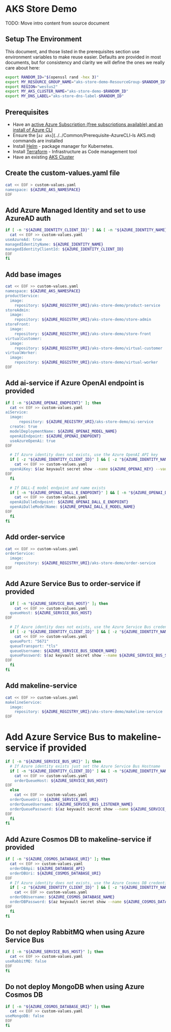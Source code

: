 # AKS Store Demo

TODO: Move intro content from source document

## Setup The Environment

This document, and those listed in the prerequisites section use environment variables to make reuse easier. Defaults are provided in most documents, but for consistency and clarity we will define the ones we really care about here:

```bash
export RANDOM_ID="$(openssl rand -hex 3)"
export MY_RESOURCE_GROUP_NAME="aks-store-demo-ResourceGroup-$RANDOM_ID"
export REGION="westus2"
export MY_AKS_CLUSTER_NAME="aks-store-demo-$RANDOM_ID"
export MY_DNS_LABEL="aks-store-dns-label-$RANDOM_ID"
```

## Prerequisites

  * Have an [active Azure Subscription (free subscriptions available) and an install of Azure CLI](../../Common/Prerequisite-AzureCLIAndSub.md)
  * Ensure the [`az aks`](../../Common/Prerequisite-AzureCLI-ls AKS.md) commands are installed
  * Install [Helm](../../Common/Prerequisites-Helm.md) - package manager for Kubernetes.
  * Install [Terraform](../../Common/Prerequisites-Terraform.md) - Infrastructure as Code management tool
  * Have an existing [AKS Cluster](https://raw.githubusercontent.com/MicrosoftDocs/azure-aks-docs/refs/heads/main/articles/aks/learn/quick-kubernetes-deploy-cli.md)

## Create the custom-values.yaml file

```bash
cat << EOF > custom-values.yaml
namespace: ${AZURE_AKS_NAMESPACE}
EOF
```

## Add Azure Managed Identity and set to use AzureAD auth 

```bash
if [ -n "${AZURE_IDENTITY_CLIENT_ID}" ] && [ -n "${AZURE_IDENTITY_NAME}" ]; then
  cat << EOF >> custom-values.yaml
useAzureAd: true
managedIdentityName: ${AZURE_IDENTITY_NAME}
managedIdentityClientId: ${AZURE_IDENTITY_CLIENT_ID}
EOF
fi
```

## Add base images

```bash
cat << EOF >> custom-values.yaml
namespace: ${AZURE_AKS_NAMESPACE}
productService:
  image:
    repository: ${AZURE_REGISTRY_URI}/aks-store-demo/product-service
storeAdmin:
  image:
    repository: ${AZURE_REGISTRY_URI}/aks-store-demo/store-admin
storeFront:
  image:
    repository: ${AZURE_REGISTRY_URI}/aks-store-demo/store-front
virtualCustomer:
  image:
    repository: ${AZURE_REGISTRY_URI}/aks-store-demo/virtual-customer
virtualWorker:
  image:
    repository: ${AZURE_REGISTRY_URI}/aks-store-demo/virtual-worker
EOF
```

## Add ai-service if Azure OpenAI endpoint is provided

```bash
if [ -n "${AZURE_OPENAI_ENDPOINT}" ]; then
  cat << EOF >> custom-values.yaml
aiService:
  image:
      repository: ${AZURE_REGISTRY_URI}/aks-store-demo/ai-service
  create: true
  modelDeploymentName: ${AZURE_OPENAI_MODEL_NAME}
  openAiEndpoint: ${AZURE_OPENAI_ENDPOINT}
  useAzureOpenAi: true
EOF

  # If Azure identity does not exists, use the Azure OpenAI API key
  if [ -z "${AZURE_IDENTITY_CLIENT_ID}" ] && [ -z "${AZURE_IDENTITY_NAME}" ]; then
    cat << EOF >> custom-values.yaml
  openAiKey: $(az keyvault secret show --name ${AZURE_OPENAI_KEY} --vault-name ${AZURE_KEY_VAULT_NAME} --query value -o tsv)
EOF
  fi

  # If DALL-E model endpoint and name exists
  if [ -n "${AZURE_OPENAI_DALL_E_ENDPOINT}" ] && [ -n "${AZURE_OPENAI_DALL_E_MODEL_NAME}" ]; then
    cat << EOF >> custom-values.yaml
  openAiDalleEndpoint: ${AZURE_OPENAI_DALL_E_ENDPOINT}
  openAiDalleModelName: ${AZURE_OPENAI_DALL_E_MODEL_NAME}
EOF
  fi
fi
```

## Add order-service
```bash
cat << EOF >> custom-values.yaml
orderService:
  image:
    repository: ${AZURE_REGISTRY_URI}/aks-store-demo/order-service
EOF
```

## Add Azure Service Bus to order-service if provided
```bash
  if [ -n "${AZURE_SERVICE_BUS_HOST}" ]; then
    cat << EOF >> custom-values.yaml
  queueHost: ${AZURE_SERVICE_BUS_HOST}
EOF

  # If Azure identity does not exists, use the Azure Service Bus credentials
  if [ -z "${AZURE_IDENTITY_CLIENT_ID}" ] && [ -z "${AZURE_IDENTITY_NAME}" ]; then
    cat << EOF >> custom-values.yaml
  queuePort: "5671"
  queueTransport: "tls"
  queueUsername: ${AZURE_SERVICE_BUS_SENDER_NAME}
  queuePassword: $(az keyvault secret show --name ${AZURE_SERVICE_BUS_SENDER_KEY} --vault-name ${AZURE_KEY_VAULT_NAME} --query value -o tsv)
EOF
  fi
fi
```

## Add makeline-service

```bash
cat << EOF >> custom-values.yaml
makelineService:
  image:
    repository: ${AZURE_REGISTRY_URI}/aks-store-demo/makeline-service
EOF
```

# Add Azure Service Bus to makeline-service if provided
```bash
if [ -n "${AZURE_SERVICE_BUS_URI}" ]; then
  # If Azure identity exists just set the Azure Service Bus Hostname
  if [ -n "${AZURE_IDENTITY_CLIENT_ID}" ] && [ -n "${AZURE_IDENTITY_NAME}" ]; then
    cat << EOF >> custom-values.yaml
    orderQueueHost: ${AZURE_SERVICE_BUS_HOST}
EOF
  else
    cat << EOF >> custom-values.yaml
  orderQueueUri: ${AZURE_SERVICE_BUS_URI}
  orderQueueUsername: ${AZURE_SERVICE_BUS_LISTENER_NAME}
  orderQueuePassword: $(az keyvault secret show --name ${AZURE_SERVICE_BUS_LISTENER_KEY} --vault-name ${AZURE_KEY_VAULT_NAME} --query value -o tsv)
EOF
  fi
fi
```

## Add Azure Cosmos DB to makeline-service if provided
```bash
if [ -n "${AZURE_COSMOS_DATABASE_URI}" ]; then
  cat << EOF >> custom-values.yaml
  orderDBApi: ${AZURE_DATABASE_API}
  orderDBUri: ${AZURE_COSMOS_DATABASE_URI}
EOF
  # If Azure identity does not exists, use the Azure Cosmos DB credentials
  if [ -z "${AZURE_IDENTITY_CLIENT_ID}" ] && [ -z "${AZURE_IDENTITY_NAME}" ]; then
    cat << EOF >> custom-values.yaml
  orderDBUsername: ${AZURE_COSMOS_DATABASE_NAME}
  orderDBPassword: $(az keyvault secret show --name ${AZURE_COSMOS_DATABASE_KEY} --vault-name ${AZURE_KEY_VAULT_NAME} --query value -o tsv)
EOF
  fi
fi
```

## Do not deploy RabbitMQ when using Azure Service Bus

```bash
if [ -n "${AZURE_SERVICE_BUS_HOST}" ]; then
  cat << EOF >> custom-values.yaml
useRabbitMQ: false
EOF
fi
```

## Do not deploy MongoDB when using Azure Cosmos DB
```bash
if [ -n "${AZURE_COSMOS_DATABASE_URI}" ]; then
  cat << EOF >> custom-values.yaml
useMongoDB: false
EOF
fi
```